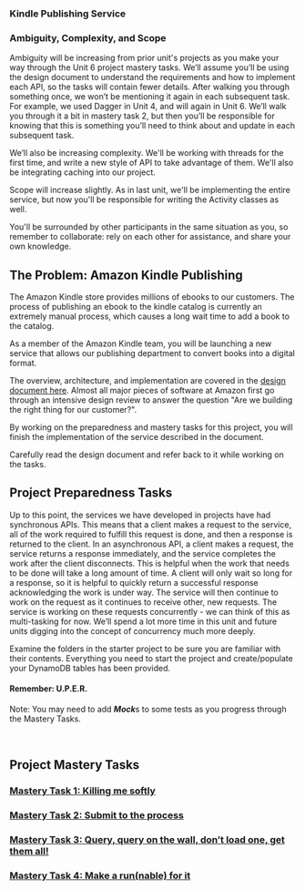 ### Kindle Publishing Service

### Ambiguity, Complexity, and Scope

Ambiguity will be increasing from prior unit's projects as you make your way through the Unit 6 project
mastery tasks. We’ll assume you’ll be using the design document to understand the requirements and
how to implement each API, so the tasks will contain fewer details. After walking you through
something once, we won’t be mentioning it again in each subsequent task. For example, we used Dagger
in Unit 4, and will again in Unit 6. We’ll walk you through it a bit in mastery task 2, but then
you’ll be responsible for knowing that this is something you’ll need to think about and update in
each subsequent task.

We’ll also be increasing complexity. We'll be working with threads for the first time, and write a
new style of API to take advantage of them. We'll also be integrating caching into our project.

Scope will increase slightly. As in last unit, we'll be implementing the entire service, but now
you'll be responsible for writing the Activity classes as well.

You'll be surrounded by other participants in the same situation as you, so remember to collaborate:
rely on each other for assistance, and share your own knowledge.

## The Problem: Amazon Kindle Publishing

The Amazon Kindle store provides millions of ebooks to our customers. The process of publishing an
ebook to the kindle catalog is currently an extremely manual process, which causes a long wait time
to add a book to the catalog.

As a member of the Amazon Kindle team, you will be launching a new service that allows our
publishing department to convert books into a digital format.

The overview, architecture, and implementation are covered in the [design document here](DESIGN_DOCUMENT.md). Almost all major pieces of software at Amazon first go through an intensive design
review to answer the question "Are we building the right thing for our customer?".

By working on the preparedness and mastery tasks for this project, you will finish the
implementation of the service described in the document.

Carefully read the design document and refer back to it while working on the tasks.

## Project Preparedness Tasks

Up to this point, the services we have developed in projects have had synchronous APIs. This
means that a client makes a request to the service, all of the work required to fulfill this request
is done, and then a response is returned to the client. In an asynchronous API, a client makes a
request, the service returns a response immediately, and the service completes the work after the
client disconnects. This is helpful when the work that needs to be done will take a long amount of
time. A client will only wait so long for a response, so it is helpful to quickly return a
successful response acknowledging the work is under way. The service will then continue to work on
the request as it continues to receive other, new requests. The service is working on these requests
concurrently - we can think of this as multi-tasking for now. We’ll spend a lot more time in 
this unit and future units digging into the concept of concurrency much more deeply.

Examine the folders in the starter project to be sure you are familiar with their contents.  Everything you need to start the project and create/populate your DynamoDB tables has been provided.

#### Remember: U.P.E.R.

Note:  You may need to add ***Mock***s to some tests as you progress through the Mastery Tasks.

&nbsp;

## Project Mastery Tasks

### [Mastery Task 1: Killing me softly](tasks/MasteryTask01.md)

### [Mastery Task 2: Submit to the process](tasks/MasteryTask02.md)

### [Mastery Task 3: Query, query on the wall, don’t load one, get them all!](tasks/MasteryTask03.md)

### [Mastery Task 4: Make a run(nable) for it](tasks/MasteryTask04.md)

&nbsp;

